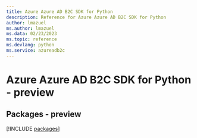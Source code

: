 ```yaml
---
title: Azure Azure AD B2C SDK for Python
description: Reference for Azure Azure AD B2C SDK for Python
author: lmazuel
ms.author: lmazuel
ms.data: 02/23/2023
ms.topic: reference
ms.devlang: python
ms.service: azureadb2c
---
```

# Azure Azure AD B2C SDK for Python - preview
## Packages - preview
[!INCLUDE [packages](azure-ad-b2c-index.md)]
